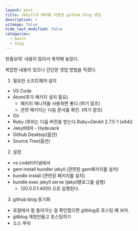```yaml
---
layout: post
title: Jekyll과 테마를 이용한 github blog 셋업
description: >
sitemap: false
hide_last_modified: false
categories:
  - maint
  - blog
---
```


  한줄요약: 내용이 많아서 축약해 놓았다.

복잡한 내용이 있으나 간단한 셋업 방법을 적겠다.

1. 필요한 소프트웨어 설치
  - VS Code
  - Atom(추가 패키지 설치 필요)
    - 패키지 매니저를 사용하면 좋다.(여기 참조)
    - 관련 패키지는 다음 문서를 확인. (여기 참조)
  - Git
  - Ruby (루비는 다음 버전을 받는다.Ruby+Devkit 2.7.5-1 (x64))
  - Jekyll테마 - HydeJack
  - Github Desktop(옵션)
  - Source Tree(옵션)


2. 설정
  - vs code터미널에서
  - gem install bundler jekyll (관련된 gem패키지를 설치)
  - bundle install (관련된 패키지를 설치)
  - bundle exec jekyll serve (jekyll블로그를 실행)
    - 120.0.0.1:4000 으로 실행된다.

3. github blog 동기화
  - 로컬에서 잘 돌아가는 걸 확인했으면 gitblog로 호스팅 해 보자.
  - gitblog 계정만들고 호스팅하기
  - 소스 푸쉬
